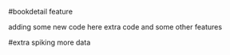 #bookdetail feature

adding some new code here
extra code
and some other features

#extra spiking
more data 